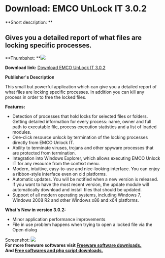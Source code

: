 # Download: EMCO UnLock IT 3.0.2

**Short description: **

## Gives you a detailed report of what files are locking specific processes.

  
**Thumbshot: **![](http://www.freewarefiles.com/screenshot/emcoulockit_md.jpg)   
  
**Download link:** [Download EMCO UnLock IT 3.0.2](http://freesoftwares.boysofts.com/EMCO-UnLock-IT_program_22387.html)  
  

**Publisher's Description**  
  

This small but powerful application which can give you a detailed report of
what files are locking specific processes. In addition you can kill any
process in order to free the locked files.

**Features:**

  * Detection of processes that hold locks for selected files or folders. Getting detailed information for every process: name, owner and full path to executable file, process execution statistics and a list of loaded modules. 
  * One-click resource unlock by termination of the locking processes directly from EMCO Unlock IT. 
  * Ability to terminate viruses, trojans and other spyware processes that are protected from termination. 
  * Integration into Windows Explorer, which allows executing EMCO Unlock IT for any resource from the context menu. 
  * Modern, intuitive, easy-to-use and nice-looking interface. You can enjoy a ribbon-style interface even on old platforms. 
  * Automatic updates. You will be notified when a new version is released. If you want to have the most recent version, the update module will automatically download and install files that should be updated. 
  * Support of all modern operating systems, including Windows 7, Windows 2008 R2 and other Windows x86 and x64 platforms. 

**What's New in version 3.0.2:**

  * Minor application performance improvements 
  * File in use problem happens when trying to open a locked file via the Open dialog 

  
  
Screenshot: ![](http://www.freewarefiles.com/screenshot/emcoulockit.jpg)  
**For more freeware softwares visit [Freeware software downloads.](http://freesoftwares.boysofts.com/)**   
**And [Free softwares and php script downloads.](http://www.boysofts.com/)**

